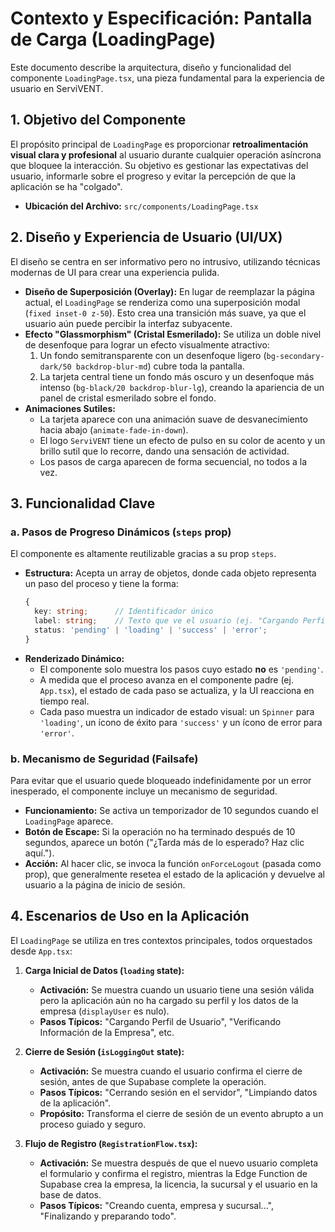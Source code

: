 # Contexto y Especificación: Pantalla de Carga (LoadingPage)

Este documento describe la arquitectura, diseño y funcionalidad del componente `LoadingPage.tsx`, una pieza fundamental para la experiencia de usuario en ServiVENT.

## 1. Objetivo del Componente

El propósito principal de `LoadingPage` es proporcionar **retroalimentación visual clara y profesional** al usuario durante cualquier operación asíncrona que bloquee la interacción. Su objetivo es gestionar las expectativas del usuario, informarle sobre el progreso y evitar la percepción de que la aplicación se ha "colgado".

-   **Ubicación del Archivo:** `src/components/LoadingPage.tsx`

## 2. Diseño y Experiencia de Usuario (UI/UX)

El diseño se centra en ser informativo pero no intrusivo, utilizando técnicas modernas de UI para crear una experiencia pulida.

-   **Diseño de Superposición (Overlay):** En lugar de reemplazar la página actual, el `LoadingPage` se renderiza como una superposición modal (`fixed inset-0 z-50`). Esto crea una transición más suave, ya que el usuario aún puede percibir la interfaz subyacente.
-   **Efecto "Glassmorphism" (Cristal Esmerilado):** Se utiliza un doble nivel de desenfoque para lograr un efecto visualmente atractivo:
    1.  Un fondo semitransparente con un desenfoque ligero (`bg-secondary-dark/50 backdrop-blur-md`) cubre toda la pantalla.
    2.  La tarjeta central tiene un fondo más oscuro y un desenfoque más intenso (`bg-black/20 backdrop-blur-lg`), creando la apariencia de un panel de cristal esmerilado sobre el fondo.
-   **Animaciones Sutiles:**
    -   La tarjeta aparece con una animación suave de desvanecimiento hacia abajo (`animate-fade-in-down`).
    -   El logo `ServiVENT` tiene un efecto de pulso en su color de acento y un brillo sutil que lo recorre, dando una sensación de actividad.
    -   Los pasos de carga aparecen de forma secuencial, no todos a la vez.

## 3. Funcionalidad Clave

### a. Pasos de Progreso Dinámicos (`steps` prop)

El componente es altamente reutilizable gracias a su prop `steps`.

-   **Estructura:** Acepta un array de objetos, donde cada objeto representa un paso del proceso y tiene la forma:
    ```typescript
    {
      key: string;      // Identificador único
      label: string;    // Texto que ve el usuario (ej. "Cargando Perfil...")
      status: 'pending' | 'loading' | 'success' | 'error';
    }
    ```
-   **Renderizado Dinámico:**
    -   El componente solo muestra los pasos cuyo estado **no** es `'pending'`.
    -   A medida que el proceso avanza en el componente padre (ej. `App.tsx`), el estado de cada paso se actualiza, y la UI reacciona en tiempo real.
    -   Cada paso muestra un indicador de estado visual: un `Spinner` para `'loading'`, un ícono de éxito para `'success'` y un ícono de error para `'error'`.

### b. Mecanismo de Seguridad (Failsafe)

Para evitar que el usuario quede bloqueado indefinidamente por un error inesperado, el componente incluye un mecanismo de seguridad.

-   **Funcionamiento:** Se activa un temporizador de 10 segundos cuando el `LoadingPage` aparece.
-   **Botón de Escape:** Si la operación no ha terminado después de 10 segundos, aparece un botón ("¿Tarda más de lo esperado? Haz clic aquí.").
-   **Acción:** Al hacer clic, se invoca la función `onForceLogout` (pasada como prop), que generalmente resetea el estado de la aplicación y devuelve al usuario a la página de inicio de sesión.

## 4. Escenarios de Uso en la Aplicación

El `LoadingPage` se utiliza en tres contextos principales, todos orquestados desde `App.tsx`:

1.  **Carga Inicial de Datos (`loading` state):**
    -   **Activación:** Se muestra cuando un usuario tiene una sesión válida pero la aplicación aún no ha cargado su perfil y los datos de la empresa (`displayUser` es nulo).
    -   **Pasos Típicos:** "Cargando Perfil de Usuario", "Verificando Información de la Empresa", etc.

2.  **Cierre de Sesión (`isLoggingOut` state):**
    -   **Activación:** Se muestra cuando el usuario confirma el cierre de sesión, antes de que Supabase complete la operación.
    -   **Pasos Típicos:** "Cerrando sesión en el servidor", "Limpiando datos de la aplicación".
    -   **Propósito:** Transforma el cierre de sesión de un evento abrupto a un proceso guiado y seguro.

3.  **Flujo de Registro (`RegistrationFlow.tsx`):**
    -   **Activación:** Se muestra después de que el nuevo usuario completa el formulario y confirma el registro, mientras la Edge Function de Supabase crea la empresa, la licencia, la sucursal y el usuario en la base de datos.
    -   **Pasos Típicos:** "Creando cuenta, empresa y sucursal...", "Finalizando y preparando todo".
